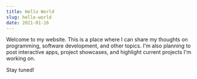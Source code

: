 ```yaml
---
title: Hello World
slug: hello-world
date: 2021-01-16
---
```


Welcome to my website. This is a place where I can share my thoughts on
programming, software development, and other topics. I'm also planning to post
interactive apps, project showcases, and highlight current projects I'm working
on.

Stay tuned!
